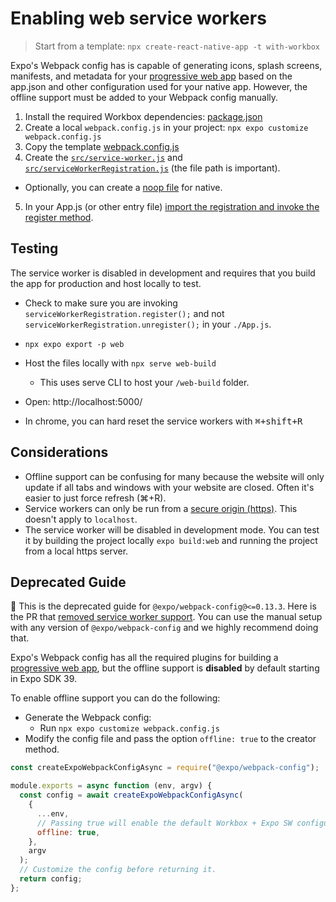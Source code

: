 # Enabling web service workers

> Start from a template: `npx create-react-native-app -t with-workbox`

Expo's Webpack config has is capable of generating icons, splash screens, manifests, and metadata for your [progressive web app](https://developers.google.com/web/progressive-web-apps/) based on the app.json and other configuration used for your native app. However, the offline support must be added to your Webpack config manually.

1. Install the required Workbox dependencies: [package.json](https://github.com/expo/examples/blob/cfb044b07385773fac2247be968cc5c0b13be8bf/with-workbox/package.json#L16-L28)
2. Create a local `webpack.config.js` in your project: `npx expo customize webpack.config.js`
3. Copy the template [webpack.config.js](https://github.com/expo/examples/blob/master/with-workbox/webpack.config.js)
4. Create the [`src/service-worker.js`](https://github.com/expo/examples/blob/master/with-workbox/src/service-worker.js) and [`src/serviceWorkerRegistration.js`](https://github.com/expo/examples/blob/master/with-workbox/src/serviceWorkerRegistration.js) (the file path is important).

- Optionally, you can create a [noop file](https://github.com/expo/examples/blob/master/with-workbox/src/serviceWorkerRegistration.native.js) for native.

5. In your App.js (or other entry file) [import the registration and invoke the register method](https://github.com/expo/examples/blob/cfb044b07385773fac2247be968cc5c0b13be8bf/with-workbox/App.js#L23).

## Testing

The service worker is disabled in development and requires that you build the app for production and host locally to test.

- Check to make sure you are invoking `serviceWorkerRegistration.register();` and not `serviceWorkerRegistration.unregister();` in your `./App.js`.

- `npx expo export -p web`
- Host the files locally with `npx serve web-build`
  - This uses serve CLI to host your `/web-build` folder.
- Open: http://localhost:5000/
- In chrome, you can hard reset the service workers with <kbd>⌘+shift+R</kbd>

## Considerations

- Offline support can be confusing for many because the website will only update if all tabs and windows with your website are closed. Often it's easier to just force refresh (⌘+R).
- Service workers can only be run from a [secure origin (https)](https://developers.google.com/web/fundamentals/primers/service-workers#you_need_https). This doesn't apply to `localhost`.
- The service worker will be disabled in development mode. You can test it by building the project locally `expo build:web` and running the project from a local https server.

## Deprecated Guide

🚨 This is the deprecated guide for `@expo/webpack-config@<=0.13.3`. Here is the PR that [removed service worker support](https://github.com/expo/expo-cli/pull/3729). You can use the manual setup with any version of `@expo/webpack-config` and we highly recommend doing that.

Expo's Webpack config has all the required plugins for building a [progressive web app](https://developers.google.com/web/progressive-web-apps/), but the offline support is **disabled** by default starting in Expo SDK 39.

To enable offline support you can do the following:

- Generate the Webpack config:
  - Run `npx expo customize webpack.config.js`
- Modify the config file and pass the option `offline: true` to the creator method.

```js
const createExpoWebpackConfigAsync = require("@expo/webpack-config");

module.exports = async function (env, argv) {
  const config = await createExpoWebpackConfigAsync(
    {
      ...env,
      // Passing true will enable the default Workbox + Expo SW configuration.
      offline: true,
    },
    argv
  );
  // Customize the config before returning it.
  return config;
};
```
